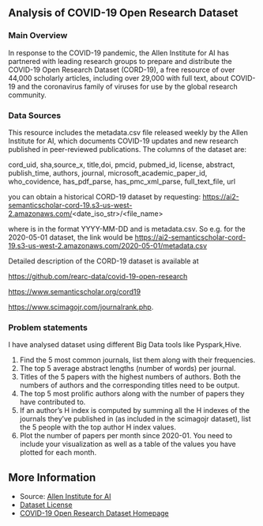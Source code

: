 ## Analysis of COVID-19 Open Research Dataset
### Main Overview
In response to the COVID-19 pandemic, the Allen Institute for AI has partnered with leading research groups to prepare and distribute the COVID-19 Open Research Dataset (CORD-19), a free resource of over 44,000 scholarly articles, including over 29,000 with full text, about COVID-19 and the coronavirus family of viruses for use by the global research community.
### Data Sources

This resource includes the metadata.csv file released weekly by the Allen Institute for AI, which documents COVID-19 updates and new research published in peer-reviewed publications. The columns of the dataset are:

cord_uid, sha,source_x, title,doi, pmcid, pubmed_id, license, abstract, publish_time, authors, journal, microsoft_academic_paper_id, who_covidence, has_pdf_parse, has_pmc_xml_parse, full_text_file, url

you can obtain a historical CORD-19 dataset by requesting:
https://ai2-semanticscholar-cord-19.s3-us-west-2.amazonaws.com/<date_iso_str>/<file_name>

where <date is str> is in the format YYYY-MM-DD and <file name> is metadata.csv. 
So e.g. for the 2020-05-01 dataset, the link would be
https://ai2-semanticscholar-cord-19.s3-us-west-2.amazonaws.com/2020-05-01/metadata.csv

  
Detailed description of the CORD-19 dataset is available at
  
https://github.com/rearc-data/covid-19-open-research
  
https://www.semanticscholar.org/cord19

https://www.scimagojr.com/journalrank.php.
  
### Problem statements
I have analysed dataset using different Big Data tools like Pyspark,Hive.
1. Find the 5 most common journals, list them along with their frequencies.
2. The top 5 average abstract lengths (number of words) per journal.
3. Titles of the 5 papers with the highest numbers of authors. Both the numbers of authors and the corresponding titles need to be output.
4. The top 5 most prolific authors along with the number of papers they have contributed to.
5. If an author’s H index is computed by summing all the H indexes of the journals they’ve published in (as included in the scimagojr dataset), list the 5 people with the top author H index values.
6. Plot the number of papers per month since 2020-01. You need to include your visualization as well as a table of the values you have plotted for each month.

 
  ## More Information
  * Source: [Allen Institute for AI](https://allenai.org/) 
  * [Dataset License](https://ai2-semanticscholar-cord-19.s3-us-west-2.amazonaws.com/2020-03-13/COVID.DATA.LIC.AGMT.pdf)
  * [COVID-19 Open Research Dataset Homepage](https://pages.semanticscholar.org/coronavirus-research)
